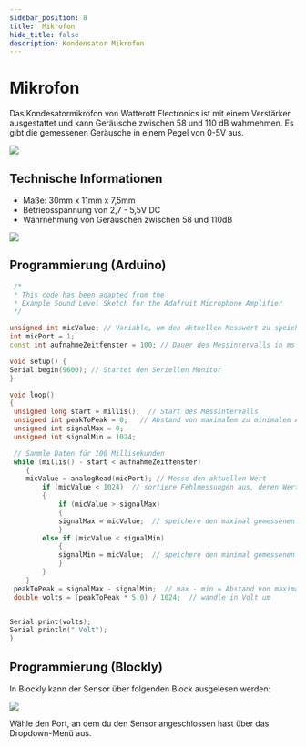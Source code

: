 ```yaml
---
sidebar_position: 8
title:  Mikrofon
hide_title: false
description: Kondensator Mikrofon
---
```

# Mikrofon

Das Kondesatormikrofon von Watterott Electronics ist mit einem Verstärker ausgestattet und kann Geräusche zwischen 58 und 110 dB wahrnehmen.
Es gibt die gemessenen Geräusche in einem Pegel von 0-5V aus.

![](/img/hardware-bilder/mikro/mic.png)

## Technische Informationen

* Maße: 30mm x 11mm x 7,5mm
* Betriebsspannung von 2,7 - 5,5V DC
* Wahrnehmung von Geräuschen zwischen 58 und 110dB

![](/img/hardware-bilder/mikro/mikro-aufbau.png)


## Programmierung (Arduino)


```c++
 /*
 * This code has been adapted from the
 * Example Sound Level Sketch for the Adafruit Microphone Amplifier
 */

unsigned int micValue; // Variable, um den aktuellen Messwert zu speichern
int micPort = 1;
const int aufnahmeZeitfenster = 100; // Dauer des Messintervalls in ms (100 ms = 10Hz)

void setup() {
Serial.begin(9600); // Startet den Seriellen Monitor
}

void loop()
{
 unsigned long start = millis();  // Start des Messintervalls
 unsigned int peakToPeak = 0;   // Abstand von maximalem zu minimalem Amplitudenausschlag
 unsigned int signalMax = 0;
 unsigned int signalMin = 1024;

 // Sammle Daten für 100 Millisekunden
 while (millis() - start < aufnahmeZeitfenster)
    {
    micValue = analogRead(micPort); // Messe den aktuellen Wert
        if (micValue < 1024)  // sortiere Fehlmessungen aus, deren Werte über dem max Wert 1024 liegen
        {
            if (micValue > signalMax)
            {
            signalMax = micValue;  // speichere den maximal gemessenen Wert
            }
        else if (micValue < signalMin)
            {
            signalMin = micValue;  // speichere den minimal gemessenen Wert
            }
        }
    }
 peakToPeak = signalMax - signalMin;  // max - min = Abstand von maximalem zu minimalem Amplitudenausschlag
 double volts = (peakToPeak * 5.0) / 1024;  // wandle in Volt um


Serial.print(volts);
Serial.println(" Volt");
}
```
## Programmierung (Blockly)

In Blockly kann der Sensor über folgenden Block ausgelesen werden:

![](/img/hardware-bilder/mikro/mikro-block.svg)


Wähle den Port, an dem du den Sensor angeschlossen hast über das Dropdown-Menü aus.

